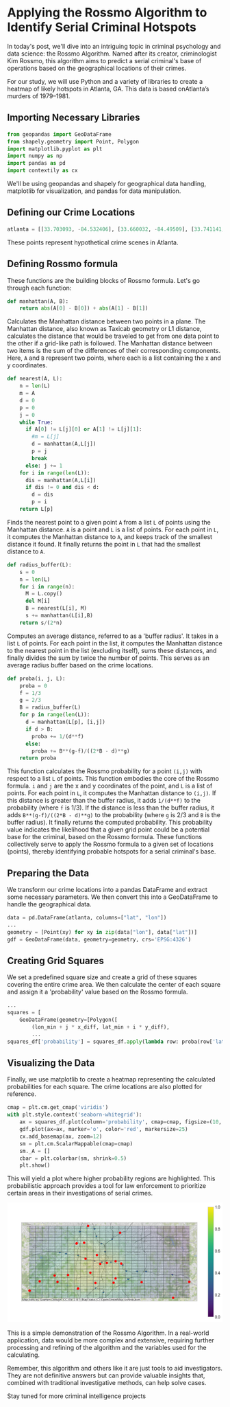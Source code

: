 # Applying the Rossmo Algorithm to Identify Serial Criminal Hotspots

In today's post, we'll dive into an intriguing topic in criminal psychology and data science: the Rossmo Algorithm. Named after its creator, criminologist Kim Rossmo, this algorithm aims to predict a serial criminal's base of operations based on the geographical locations of their crimes. 

For our study, we will use Python and a variety of libraries to create a heatmap of likely hotspots in Atlanta, GA. This data is based onAtlanta’s murders of 1979–1981. 
## Importing Necessary Libraries

```python
from geopandas import GeoDataFrame
from shapely.geometry import Point, Polygon
import matplotlib.pyplot as plt
import numpy as np
import pandas as pd
import contextily as cx
```

We'll be using geopandas and shapely for geographical data handling, matplotlib for visualization, and pandas for data manipulation.

## Defining our Crime Locations

```python
atlanta = [[33.703093, -84.532406], [33.660032, -84.49509], [33.741141, -84.383959], ... ]
```

These points represent hypothetical crime scenes in Atlanta.

## Defining Rossmo formula

These functions are the building blocks of Rossmo formula. 
Let's go through each function:

```python
def manhattan(A, B):
    return abs(A[0] - B[0]) + abs(A[1] - B[1])
```
Calculates the Manhattan distance between two points in a plane. The Manhattan distance, also known as Taxicab geometry or L1 distance, calculates the distance that would be traveled to get from one data point to the other if a grid-like path is followed. The Manhattan distance between two items is the sum of the differences of their corresponding components. Here, `A` and `B` represent two points, where each is a list containing the x and y coordinates.

```py
def nearest(A, L):
    n = len(L)
    m = A
    d = 0
    p = 0
    j = 0
    while True:
      if A[0] != L[j][0] or A[1] != L[j][1]:
        #m = L[j]
        d = manhattan(A,L[j])
        p = j
        break 
      else: j += 1
    for i in range(len(L)):
      dis = manhattan(A,L[i])
      if dis != 0 and dis < d:
        d = dis
        p = i
    return L[p]
```
Finds the nearest point to a given point `A` from a list `L` of points using the Manhattan distance. `A` is a point and `L` is a list of points. For each point in `L`, it computes the Manhattan distance to `A`, and keeps track of the smallest distance it found. It finally returns the point in `L` that had the smallest distance to `A`.

```py
def radius_buffer(L):
    s = 0
    n = len(L)
    for i in range(n):
      M = L.copy()
      del M[i]
      B = nearest(L[i], M)
      s += manhattan(L[i],B)
    return s/(2*n)
```
Computes an average distance, referred to as a 'buffer radius'. It takes in a list `L` of points. For each point in the list, it computes the Manhattan distance to the nearest point in the list (excluding itself), sums these distances, and finally divides the sum by twice the number of points. This serves as an average radius buffer based on the crime locations.

```py
def proba(i, j, L):
    proba = 0
    f = 1/3
    g = 2/3
    B = radius_buffer(L)
    for p in range(len(L)):
      d = manhattan(L[p], [i,j])
      if d > B:
        proba += 1/(d**f)
      else:
        proba += B**(g-f)/((2*B - d)**g)
    return proba

```
This function calculates the Rossmo probability for a point `(i,j)` with respect to a list `L` of points. This function embodies the core of the Rossmo formula. `i` and `j` are the x and y coordinates of the point, and `L` is a list of points. For each point in `L`, it computes the Manhattan distance to `(i,j)`. If this distance is greater than the buffer radius, it adds `1/(d**f)` to the probability (where `f` is 1/3). If the distance is less than the buffer radius, it adds `B**(g-f)/((2*B - d)**g)` to the probability (where `g` is 2/3 and `B` is the buffer radius). It finally returns the computed probability. This probability value indicates the likelihood that a given grid point could be a potential base for the criminal, based on the Rossmo formula.
These functions collectively serve to apply the Rossmo formula to a given set of locations (points), thereby identifying probable hotspots for a serial criminal's base.



## Preparing the Data

We transform our crime locations into a pandas DataFrame and extract some necessary parameters. We then convert this into a GeoDataFrame to handle the geographical data.

```python
data = pd.DataFrame(atlanta, columns=["lat", "lon"])
...
geometry = [Point(xy) for xy in zip(data["lon"], data["lat"])]
gdf = GeoDataFrame(data, geometry=geometry, crs='EPSG:4326')
```

## Creating Grid Squares

We set a predefined square size and create a grid of these squares covering the entire crime area. We then calculate the center of each square and assign it a 'probability' value based on the Rossmo formula.

```python
...
squares = [
    GeoDataFrame(geometry=[Polygon([
        (lon_min + j * x_diff, lat_min + i * y_diff),
        ...
squares_df['probability'] = squares_df.apply(lambda row: proba(row['lat'], row['lon'], atlanta), axis=1)
```

## Visualizing the Data

Finally, we use matplotlib to create a heatmap representing the calculated probabilities for each square. The crime locations are also plotted for reference.

```python
cmap = plt.cm.get_cmap('viridis')
with plt.style.context('seaborn-whitegrid'):
    ax = squares_df.plot(column='probability', cmap=cmap, figsize=(10, 10), alpha=0.2, edgecolor='k')
    gdf.plot(ax=ax, marker='o', color='red', markersize=25)
    cx.add_basemap(ax, zoom=12)
    sm = plt.cm.ScalarMappable(cmap=cmap)
    sm._A = []
    cbar = plt.colorbar(sm, shrink=0.5)
    plt.show()
```

This will yield a plot where higher probability regions are highlighted. This probabilistic approach provides a tool for law enforcement to prioritize certain areas in their investigations of serial crimes. 

![](..\assets\rossmo.png)

This is a simple demonstration of the Rossmo Algorithm. In a real-world application, data would be more complex and extensive, requiring further processing and refining of the algorithm and the variables used for the calculating.

Remember, this algorithm and others like it are just tools to aid investigators. They are not definitive answers but can provide valuable insights that, combined with traditional investigative methods, can help solve cases.

Stay tuned for more criminal intelligence projects